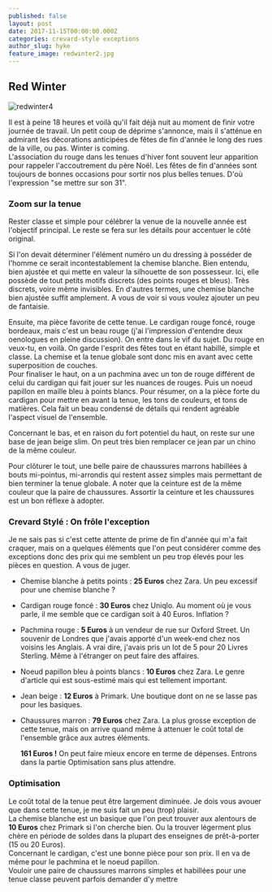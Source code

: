 ```yaml
---
published: false
layout: post
date: 2017-11-15T00:00:00.000Z
categories: crevard-style exceptions
author_slug: hyke
feature_image: redwinter2.jpg
---
```

## Red Winter

![redwinter4]({{site.url}}/{{site.baseurl}}img/redwinter4.jpg)

Il est à peine 18 heures et voilà qu'il fait déjà nuit au moment de finir votre journée de travail. Un petit coup de déprime s'annonce, mais il s'atténue en admirant les décorations anticipées de fêtes de fin d'année le long des rues de la ville, ou pas. Winter is coming.  
L'association du rouge dans les tenues d'hiver font souvent leur apparition pour rappeler l'accoutrement du père Noël. Les fêtes de fin d'années sont toujours de bonnes occasions pour sortir nos plus belles tenues. D'où l'expression "se mettre sur son 31". 


### Zoom sur la tenue

Rester classe et simple pour célébrer la venue de la nouvelle année est l'objectif principal. Le reste se fera sur les détails pour accentuer le côté original.  

Si l'on devait déterminer l'élément numéro un du dressing à posséder de l'homme ce serait incontestablement la chemise blanche. Bien entendu, bien ajustée et qui mette en valeur la silhouette de son possesseur. Ici, elle possède de tout petits motifs discrets (des points rouges et bleus). Très discrets, voire même invisibles. En d'autres termes, une chemise blanche bien ajustée suffit amplement. A vous de voir si vous voulez ajouter un peu de fantaisie. 


Ensuite, ma pièce favorite de cette tenue. Le cardigan rouge foncé, rouge bordeaux, mais c'est un beau rouge (j'ai l'impression d'entendre deux oenologues en pleine discussion). On entre dans le vif du sujet. Du rouge en veux-tu, en voilà. On garde l'esprit des fêtes tout en étant habillé, simple et classe. La chemise et la tenue globale sont donc mis en avant avec cette superposition de couches.  
Pour finaliser le haut, on a un pachmina avec un ton de rouge différent de celui du cardigan qui fait jouer sur les nuances de rouges. Puis un noeud papillon en maille bleu à points blancs. Pour résumer, on a la pièce forte du cardigan pour mettre en avant la tenue, les tons de couleurs, et tons de matières. Cela fait un beau condensé de détails qui rendent agréable l'aspect visuel de l'ensemble.  

Concernant le bas, et en raison du fort potentiel du haut, on reste sur une base de jean beige slim. On peut très bien remplacer ce jean par un chino de la même couleur.  

Pour clôturer le tout, une belle paire de chaussures marrons habillées à bouts mi-pointus, mi-arrondis qui restent assez simples mais permettant de bien terminer la tenue globale. A noter que la ceinture est de la même couleur que la paire de chaussures. Assortir la ceinture et les chaussures est un bon réflexe à adopter.

### Crevard Stylé : On frôle l'exception

Je ne sais pas si c'est cette attente de prime de fin d'année qui m'a fait craquer, mais on a quelques éléments que l'on peut considérer comme des exceptions donc des prix qui me semblent un peu trop élevés pour les pièces en question. A vous de juger.

* Chemise blanche à petits points : **25 Euros** chez Zara. Un peu excessif pour une chemise blanche ?

* Cardigan rouge foncé : **30 Euros** chez Uniqlo. Au moment où je vous parle, il me semble que ce cardigan soit à 40 Euros. Inflation ?

* Pachmina rouge : **5 Euros** à un vendeur de rue sur Oxford Street. Un souvenir de Londres que j'avais apporté d'un week-end chez nos voisins les Anglais. A vrai dire, j'avais pris un lot de 5 pour 20 Livres Sterling. Même à l'étranger on peut faire des affaires.

* Noeud papillon bleu à points blancs : **10 Euros** chez Zara. Le genre d'article qui est sous-estimé mais qui est tellement important.

* Jean beige : **12 Euros** à Primark. Une boutique dont on ne se lasse pas pour les basiques.

* Chaussures marron : **79 Euros** chez Zara. La plus grosse exception de cette tenue, mais on arrive quand même à attenuer le coût total de l'ensemble grâce aux autres éléments.

	**161 Euros !** On peut faire mieux encore en terme de dépenses. Entrons dans la partie Optimisation sans plus attendre.

### Optimisation

Le coût total de la tenue peut être largement diminuée. Je dois vous avouer que dans cette tenue, je me suis fait un peu (trop) plaisir.  
La chemise blanche est un basique que l'on peut trouver aux alentours de **10 Euros** chez Primark si l'on cherche bien. Ou la trouver légerment plus chère en période de soldes dans la plupart des enseignes de prêt-à-porter (15 ou 20 Euros).  
Concernant le cardigan, c'est une bonne pièce pour son prix. Il en va de même pour le pachmina et le noeud papillon.  
Vouloir une paire de chaussures marrons simples et habillées pour une tenue classe peuvent parfois demander d'y mettre 